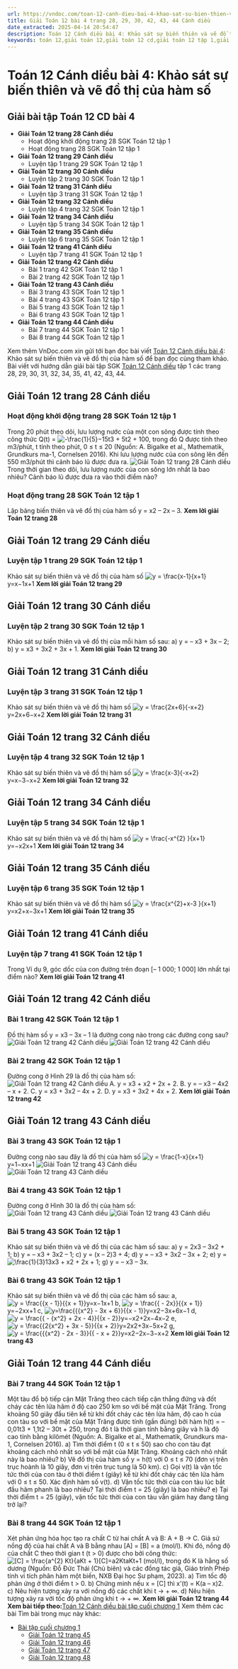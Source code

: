 ```yaml
---
url: https://vndoc.com/toan-12-canh-dieu-bai-4-khao-sat-su-bien-thien-va-ve-do-thi-cua-ham-so-320565
title: Giải Toán 12 bài 4 trang 28, 29, 30, 42, 43, 44 Cánh diều
date_extracted: 2025-04-14 20:54:47
description: Toán 12 Cánh diều bài 4: Khảo sát sự biến thiên và vẽ đồ thị của hàm số được VnDoc.com sưu tầm và xin gửi tới bạn đọc cùng tham khảo nhé.
keywords: toán 12,giải toán 12,giải toán 12 cd,giải toán 12 tập 1,giải toán 12 Cánh diều,toán 12 Cánh diều tập 1,toán 12 Cánh diều,Toán 12 Cánh diều Bài 4,giải Toán 12 Cánh diều Bài 4,toán 12 cd bài 4,Toán 12 Cánh diều bài 4 Khảo sát sự biến thiên và vẽ đồ thị của hàm số,Khảo sát sự biến thiên và vẽ đồ thị của hàm số,giải toán 12 trang 28,giải toán 12 trang 42,giải toán 12 trang 43,giải toán 12 trang 44
---
```


# Toán 12 Cánh diều bài 4: Khảo sát sự biến thiên và vẽ đồ thị của hàm số
## Giải bài tập Toán 12 CD bài 4
  * **Giải Toán 12 trang 28 Cánh diều**
    * Hoạt động khởi động trang 28 SGK Toán 12 tập 1
    * Hoạt động trang 28 SGK Toán 12 tập 1
  * **Giải Toán 12 trang 29 Cánh diều**
    * Luyện tập 1 trang 29 SGK Toán 12 tập 1
  * **Giải Toán 12 trang 30 Cánh diều**
    * Luyện tập 2 trang 30 SGK Toán 12 tập 1
  * **Giải Toán 12 trang 31 Cánh diều**
    * Luyện tập 3 trang 31 SGK Toán 12 tập 1
  * **Giải Toán 12 trang 32 Cánh diều**
    * Luyện tập 4 trang 32 SGK Toán 12 tập 1
  * **Giải Toán 12 trang 34 Cánh diều**
    * Luyện tập 5 trang 34 SGK Toán 12 tập 1
  * **Giải Toán 12 trang 35 Cánh diều**
    * Luyện tập 6 trang 35 SGK Toán 12 tập 1
  * **Giải Toán 12 trang 41 Cánh diều**
    * Luyện tập 7 trang 41 SGK Toán 12 tập 1
  * **Giải Toán 12 trang 42 Cánh diều**
    * Bài 1 trang 42 SGK Toán 12 tập 1
    * Bài 2 trang 42 SGK Toán 12 tập 1
  * **Giải Toán 12 trang 43 Cánh diều**
    * Bài 3 trang 43 SGK Toán 12 tập 1
    * Bài 4 trang 43 SGK Toán 12 tập 1
    * Bài 5 trang 43 SGK Toán 12 tập 1
    * Bài 6 trang 43 SGK Toán 12 tập 1
  * **Giải Toán 12 trang 44 Cánh diều**
    * Bài 7 trang 44 SGK Toán 12 tập 1
    * Bài 8 trang 44 SGK Toán 12 tập 1

Xem thêm
VnDoc.com xin gửi tới bạn đọc bài viết [Toán 12 Cánh diều bài 4](<https://vndoc.com/toan-12-canh-dieu-bai-4-khao-sat-su-bien-thien-va-ve-do-thi-cua-ham-so-320565>): Khảo sát sự biến thiên và vẽ đồ thị của hàm số để bạn đọc cùng tham khảo. Bài viết với hướng dẫn giải bài tập SGK [Toán 12 Cánh diều](<https://vndoc.com/toan-12-canh-dieu>) tập 1 các trang 28, 29, 30, 31, 32, 34, 35, 41, 42, 43, 44.
## Giải Toán 12 trang 28 Cánh diều
### Hoạt động khởi động trang 28 SGK Toán 12 tập 1
Trong 20 phút theo dõi, lưu lượng nước của một con sông được tính theo công thức
Q\(t\) = ![-\\frac{1}{5}](https://i.vdoc.vn/data/image/blank.png)−15t3 \+ 5t2 \+ 100,
trong đó Q được tính theo m3/phút, t tính theo phút, 0 ≤ t ≤ 20 \(Nguồn: A. Bigalke et al., Mathematik, Grundkurs ma-1, Cornelsen 2016\). Khi lưu lượng nước của con sông lên đến 550 m3/phút thì cảnh báo lũ được đưa ra.
![Giải Toán 12 trang 28 Cánh diều](https://i.vdoc.vn/data/image/2024/05/21/toan-12-canh-dieu-bai-4-1.png)
Trong thời gian theo dõi, lưu lượng nước của con sông lớn nhất là bao nhiêu? Cảnh báo lũ được đưa ra vào thời điểm nào?
### Hoạt động trang 28 SGK Toán 12 tập 1
Lập bảng biến thiên và vẽ đồ thị của hàm số y = x2 – 2x – 3.
**Xem lời giải Toán 12 trang 28**
## Giải Toán 12 trang 29 Cánh diều
### Luyện tập 1 trang 29 SGK Toán 12 tập 1
Khảo sát sự biến thiên và vẽ đồ thị của hàm số ![y = \\frac{x-1}{x+1}](https://i.vdoc.vn/data/image/blank.png)y=x−1x+1
**Xem lời giải Toán 12 trang 29**
## Giải Toán 12 trang 30 Cánh diều
### Luyện tập 2 trang 30 SGK Toán 12 tập 1
Khảo sát sự biến thiên và vẽ đồ thị của mỗi hàm số sau:
a\) y = – x3 \+ 3x – 2;
b\) y = x3 \+ 3x2 \+ 3x + 1.
**Xem lời giải Toán 12 trang 30**
## Giải Toán 12 trang 31 Cánh diều
### Luyện tập 3 trang 31 SGK Toán 12 tập 1
Khảo sát sự biến thiên và vẽ đồ thị hàm số ![y = \\frac{2x+6}{-x+2}](https://i.vdoc.vn/data/image/blank.png)y=2x+6−x+2
**Xem lời giải Toán 12 trang 31**
## Giải Toán 12 trang 32 Cánh diều
### Luyện tập 4 trang 32 SGK Toán 12 tập 1
Khảo sát sự biến thiên và vẽ đồ thị hàm số ![y = \\frac{x-3}{-x+2}](https://i.vdoc.vn/data/image/blank.png)y=x−3−x+2
**Xem lời giải Toán 12 trang 32**
## Giải Toán 12 trang 34 Cánh diều
### Luyện tập 5 trang 34 SGK Toán 12 tập 1
Khảo sát sự biến thiên và vẽ đồ thị hàm số ![y = \\frac{-x^{2} }{x+1}](https://i.vdoc.vn/data/image/blank.png)y=−x2x+1
**Xem lời giải Toán 12 trang 34**
## Giải Toán 12 trang 35 Cánh diều
### Luyện tập 6 trang 35 SGK Toán 12 tập 1
Khảo sát sự biến thiên và vẽ đồ thị hàm số ![y = \\frac{x^{2}+x-3 }{x+1}](https://i.vdoc.vn/data/image/blank.png)y=x2+x−3x+1
**Xem lời giải Toán 12 trang 35**
## Giải Toán 12 trang 41 Cánh diều
### Luyện tập 7 trang 41 SGK Toán 12 tập 1
Trong Ví dụ 9, góc dốc của con đường trên đoạn \[– 1 000; 1 000\] lớn nhất tại điểm nào?
**Xem lời giải Toán 12 trang 41**
## Giải Toán 12 trang 42 Cánh diều
### Bài 1 trang 42 SGK Toán 12 tập 1
Đồ thị hàm số y = x3 – 3x – 1 là đường cong nào trong các đường cong sau?
![Giải Toán 12 trang 42 Cánh diều](https://i.vdoc.vn/data/image/2024/05/21/toan-12-canh-dieu-bai-4-2.png)
![Giải Toán 12 trang 42 Cánh diều](https://i.vdoc.vn/data/image/2024/05/21/toan-12-canh-dieu-bai-4-3.png)
### Bài 2 trang 42 SGK Toán 12 tập 1
Đường cong ở Hình 29 là đồ thị của hàm số:
![Giải Toán 12 trang 42 Cánh diều](https://i.vdoc.vn/data/image/2024/05/21/toan-12-canh-dieu-bai-4-4.png)
A. y = x3 \+ x2 \+ 2x + 2.
B. y = – x3 – 4x2 – x + 2.
C. y = x3 \+ 3x2 – 4x + 2.
D. y = x3 \+ 3x2 \+ 4x + 2.
**Xem lời giải Toán 12 trang 42**
## Giải Toán 12 trang 43 Cánh diều
### Bài 3 trang 43 SGK Toán 12 tập 1
Đường cong nào sau đây là đồ thị của hàm số ![y = \\frac{1-x}{x+1}](https://i.vdoc.vn/data/image/blank.png)y=1−xx+1
![Giải Toán 12 trang 43 Cánh diều](https://i.vdoc.vn/data/image/2024/05/21/toan-12-canh-dieu-bai-4-5.png)
![Giải Toán 12 trang 43 Cánh diều](https://i.vdoc.vn/data/image/2024/05/21/toan-12-canh-dieu-bai-4-6.png)
### Bài 4 trang 43 SGK Toán 12 tập 1
Đường cong ở Hình 30 là đồ thị của hàm số:
![Giải Toán 12 trang 43 Cánh diều](https://i.vdoc.vn/data/image/2024/05/21/toan-12-canh-dieu-bai-4-7.png)
![Giải Toán 12 trang 43 Cánh diều](https://i.vdoc.vn/data/image/2024/05/21/toan-12-canh-dieu-bai-4-8.png)
### Bài 5 trang 43 SGK Toán 12 tập 1
Khảo sát sự biến thiên và vẽ đồ thị của các hàm số sau:
a\) y = 2x3 – 3x2 \+ 1;
b\) y = – x3 \+ 3x2 – 1;
c\) y = \(x – 2\)3 \+ 4;
d\) y = – x3 \+ 3x2 – 3x + 2;
e\) y = ![\\frac{1}{3}](https://i.vdoc.vn/data/image/blank.png)13x3 \+ x2 \+ 2x + 1;
g\) y = – x3 – 3x.
### Bài 6 trang 43 SGK Toán 12 tập 1
Khảo sát sự biến thiên và vẽ đồ thị của các hàm số sau:
a, ![y = \\frac{{x - 1}}{{x + 1}}](https://i.vdoc.vn/data/image/blank.png)y=x−1x+1
b, ![y = \\frac{{ - 2x}}{{x + 1}}](https://i.vdoc.vn/data/image/blank.png)y=−2xx+1
c, ![y=\\frac{{{x^2} - 3x + 6}}{{x - 1}}](https://i.vdoc.vn/data/image/blank.png)y=x2−3x+6x−1
d, ![y = \\frac{{ - {x^2} + 2x - 4}}{{x - 2}}](https://i.vdoc.vn/data/image/blank.png)y=−x2+2x−4x−2
e, ![y = \\frac{{2{x^2} + 3x - 5}}{{x + 2}}](https://i.vdoc.vn/data/image/blank.png)y=2x2+3x−5x+2
g, ![y = \\frac{{{x^2} - 2x - 3}}{{ - x + 2}}](https://i.vdoc.vn/data/image/blank.png)y=x2−2x−3−x+2
**Xem lời giải Toán 12 trang 43**
## Giải Toán 12 trang 44 Cánh diều
### Bài 7 trang 44 SGK Toán 12 tập 1
Một tàu đổ bộ tiếp cận Mặt Trăng theo cách tiếp cận thẳng đứng và đốt cháy các tên lửa hãm ở độ cao 250 km so với bề mặt của Mặt Trăng.
Trong khoảng 50 giây đầu tiên kể từ khi đốt cháy các tên lửa hãm, độ cao h của con tàu so với bề mặt của Mặt Trăng được tính \(gần đúng\) bởi hàm
h\(t\) = – 0,01t3 \+ 1,1t2 – 30t + 250,
trong đó t là thời gian tính bằng giây và h là độ cao tính bằng kilômét \(Nguồn: A. Bigalke et al., Mathematik, Grundkurs ma-1, Cornelsen 2016\).
a\) Tìm thời điểm t \(0 ≤ t ≤ 50\) sao cho con tàu đạt khoảng cách nhỏ nhất so với bề mặt của Mặt Trăng. Khoảng cách nhỏ nhất này là bao nhiêu?
b\) Vẽ đồ thị của hàm số y = h\(t\) với 0 ≤ t ≤ 70 \(đơn vị trên trục hoành là 10 giây, đơn vị trên trục tung là 50 km\).
c\) Gọi v\(t\) là vận tốc tức thời của con tàu ở thời điểm t \(giây\) kể từ khi đốt cháy các tên lửa hãm với 0 ≤ t ≤ 50. Xác định hàm số v\(t\).
d\) Vận tốc tức thời của con tàu lúc bắt đầu hãm phanh là bao nhiêu? Tại thời điểm t = 25 \(giây\) là bao nhiêu?
e\) Tại thời điểm t = 25 \(giây\), vận tốc tức thời của con tàu vẫn giảm hay đang tăng trở lại?
### Bài 8 trang 44 SGK Toán 12 tập 1
Xét phản ứng hóa học tạo ra chất C từ hai chất A và B:
A + B → C.
Giả sử nồng độ của hai chất A và B bằng nhau \[A\] = \[B\] = a \(mol/l\). Khi đó, nồng độ của chất C theo thời gian t \(t > 0\) được cho bởi công thức: ![\[C\] = \\frac{a^{2} Kt}{aKt + 1}](https://i.vdoc.vn/data/image/blank.png)\[C\]=a2KtaKt+1 \(mol/l\), trong đó K là hằng số dương \(Nguồn: Đỗ Đức Thái \(Chủ biên\) và các đồng tác giả, Giáo trình Phép tính vi tích phân hàm một biến, NXB Đại học Sư phạm, 2023\).
a\) Tìm tốc độ phản ứng ở thời điểm t > 0.
b\) Chứng minh nếu x = \[C\] thì x'\(t\) = K\(a – x\)2.
c\) Nêu hiện tượng xảy ra với nồng độ các chất khi t → + ∞.
d\) Nêu hiện tượng xảy ra với tốc độ phản ứng khi t → + ∞.
**Xem lời giải Toán 12 trang 44**
**Xem bài tiếp theo:**[Toán 12 Cánh diều bài tập cuối chương 1](<https://vndoc.com/toan-12-canh-dieu-bai-tap-cuoi-chuong-1-320616>)
Xem thêm các bài Tìm bài trong mục này khác:
  * [Bài tập cuối chương 1](</toan-12-canh-dieu-bai-tap-cuoi-chuong-1-320616>)
    * [Giải Toán 12 trang 45](</giai-toan-12-trang-45-tap-1-canh-dieu-324437>)
    * [Giải Toán 12 trang 46](</giai-toan-12-trang-46-tap-1-canh-dieu-324443>)
    * [Giải Toán 12 trang 47](</giai-toan-12-trang-47-tap-1-canh-dieu-324455>)
    * [Giải Toán 12 trang 48](</giai-toan-12-trang-48-tap-1-canh-dieu-324457>)

